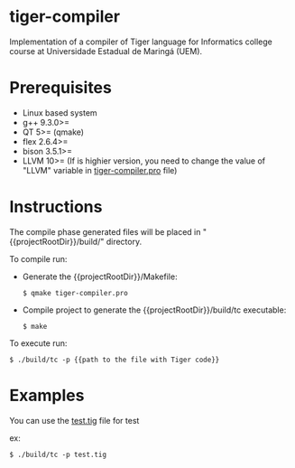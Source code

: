 # tiger-compiler
Implementation of a compiler of Tiger language for Informatics college course at Universidade Estadual de Maringá (UEM).

# Prerequisites
- Linux based system
- g++ 9.3.0>=
- QT 5>= (qmake)
- flex 2.6.4>=
- bison 3.5.1>=
- LLVM 10>= (If is highier version, you need to change the value of "LLVM" variable in  [tiger-compiler.pro](./tiger-compiler.pro) file)

# Instructions
The compile phase generated files will be placed in "{{projectRootDir}}/build/" directory.

To compile run:  
- Generate the {{projectRootDir}}/Makefile:
    ```shell
    $ qmake tiger-compiler.pro
    ```
- Compile project to generate the {{projectRootDir}}/build/tc executable:
    ```shell
    $ make
    ```

To execute run:  
```shell
$ ./build/tc -p {{path to the file with Tiger code}}
```

# Examples
You can use the [test.tig](./test.tig) file for test

ex:  
```shell
$ ./build/tc -p test.tig
```
